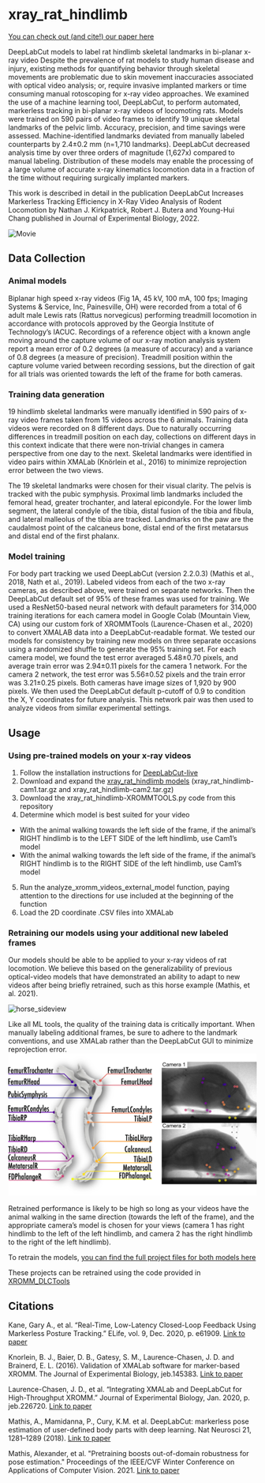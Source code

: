# xray_rat_hindlimb
[You can check out (and cite!) our paper here](https://www.google.com)

DeepLabCut models to label rat hindlimb skeletal landmarks in bi-planar x-ray video
Despite the prevalence of rat models to study human disease and injury, existing methods for quantifying behavior through skeletal movements are problematic due to skin movement inaccuracies associated with optical video analysis; or, require invasive implanted markers or time consuming manual rotoscoping for x-ray video approaches. We examined the use of a machine learning tool, DeepLabCut, to perform automated, markerless tracking in bi-planar x-ray videos of locomoting rats. Models were trained on 590 pairs of video frames to identify 19 unique skeletal landmarks of the pelvic limb. Accuracy, precision, and time savings were assessed. Machine-identified landmarks deviated from manually labeled counterparts by 2.4±0.2 mm (n=1,710 landmarks). DeepLabCut decreased analysis time by over three orders of magnitude (1,627x) compared to manual labeling. Distribution of these models may enable the processing of a large volume of accurate x-ray kinematics locomotion data in a fraction of the time without requiring surgically implanted markers.

This work is described in detail in the publication DeepLabCut Increases Markerless Tracking Efficiency in X-Ray Video Analysis of Rodent Locomotion by Nathan J. Kirkpatrick, Robert J. Butera and Young-Hui Chang published in Journal of Experimental Biology, 2022.

![Movie](/assets/images/Kirkpatrick_Butera_Chang_2022_Movie_1.gif)

## Data Collection
### Animal models
Biplanar high speed x-ray videos (Fig 1A, 45 kV, 100 mA, 100 fps; Imaging Systems & Service, Inc, Painesville, OH) were recorded from a total of 6 adult male Lewis rats (Rattus norvegicus) performing treadmill locomotion in accordance with protocols approved by the Georgia Institute of Technology’s IACUC. Recordings of a reference object with a known angle moving around the capture volume of our x-ray motion analysis system report a mean error of 0.2 degrees (a measure of accuracy) and a variance of 0.8 degrees (a measure of precision). Treadmill position within the capture volume varied between recording sessions, but the direction of gait for all trials was oriented towards the left of the frame for both cameras.

### Training data generation
19 hindlimb skeletal landmarks were manually identified in 590 pairs of x-ray video frames taken from 15 videos across the 6 animals. Training data videos were recorded on 8 different days. Due to naturally occurring differences in treadmill position on each day, collections on different days in this context indicate that there were non-trivial changes in camera perspective from one day to the next. Skeletal landmarks were identified in video pairs within XMALab (Knörlein et al., 2016) to minimize reprojection error between the two views. 

The 19 skeletal landmarks were chosen for their visual clarity. The pelvis is tracked with the pubic symphysis. Proximal limb landmarks included the femoral head, greater trochanter, and lateral epicondyle. For the lower limb segment, the lateral condyle of the tibia, distal fusion of the tibia and fibula, and lateral malleolus of the tibia are tracked. Landmarks on the paw are the caudalmost point of the calcaneus bone, distal end of the first metatarsus and distal end of the first phalanx.

### Model training
For body part tracking we used DeepLabCut (version 2.2.0.3) (Mathis et al., 2018, Nath et al., 2019). Labeled videos from each of the two x-ray cameras, as described above, were trained on separate networks. Then the DeepLabCut default set of 95% of these frames was used for training. We used a ResNet50-based neural network with default parameters for 314,000 training iterations for each camera model in Google Colab (Mountain View, CA) using our custom fork of XROMMTools (Laurence-Chasen et al., 2020) to convert XMALAB data into a DeepLabCut-readable format. 
We tested our models for consistency by training new models on three separate occasions using a randomized shuffle to generate the 95% training set. For each camera model, we found the test error averaged 5.48±0.70 pixels, and average train error was 2.94±0.11 pixels for the camera 1 network. For the camera 2 network, the test error was 5.56±0.52 pixels and the train error was 3.21±0.25 pixels. Both cameras have image sizes of 1,920 by 900 pixels. We then used the DeepLabCut default p-cutoff of 0.9 to condition the X, Y coordinates for future analysis. This network pair was then used to analyze videos from similar experimental settings. 

## Usage
### Using pre-trained models on your x-ray videos
1. Follow the installation instructions for [DeepLabCut-live](https://github.com/DeepLabCut/DeepLabCut-live)
2. Download and expand the [xray_rat_hindlimb models](https://www.dropbox.com/sh/qqc26lmu1mmaqt8/AAAuaZzn2nA5FPhwN4N3KsmWa?dl=0) (xray_rat_hindlimb-cam1.tar.gz and xray_rat_hindlimb-cam2.tar.gz)
3. Download the xray_rat_hindlimb-XROMMTOOLS.py code from this repository
4. Determine which model is best suited for your video
- With the animal walking towards the left side of the frame, if the animal’s RIGHT hindlimb is to the LEFT SIDE of the left hindlimb, use Cam1’s model
- With the animal walking towards the left side of the frame, if the animal’s RIGHT hindlimb is to the RIGHT SIDE of the left hindlimb, use Cam1’s model
5. Run the analyze_xromm_videos_external_model function, paying attention to the directions for use included at the beginning of the function 
6. Load the 2D coordinate .CSV files into XMALab

### Retraining our models using your additional new labeled frames
Our models should be able to be applied to your x-ray videos of rat locomotion. We believe this based on the generalizability of previous optical-video models that have demonstrated an ability to adapt to new videos after being briefly retrained, such as this horse example (Mathis, et al. 2021). 

![horse_sideview](https://images.squarespace-cdn.com/content/v1/57f6d51c9f74566f55ecf271/1589336895097-Q0O32XYRVOHP8SDM0I2G/ezgif.com-video-to-gif%2B%282%29.gif?format=750w)

Like all ML tools, the quality of the training data is critically important. When manually labeling additional frames, be sure to adhere to the landmark conventions, and use XMALab rather than the DeepLabCut GUI to minimize reprojection error. ![Marker Locations](/assets/images/Marker_Locations.png)

Retrained performance is likely to be high so long as your videos have the animal walking in the same direction (towards the left of the frame), and the appropriate camera’s model is chosen for your views (camera 1 has right hindlimb to the left of the left hindlimb, and camera 2 has the right hindlimb to the right of the left hindlimb).

To retrain the models, [you can find the full project files for both models here](https://www.dropbox.com/sh/qqc26lmu1mmaqt8/AAAuaZzn2nA5FPhwN4N3KsmWa?dl=0)

These projects can be retrained using the code provided in [XROMM_DLCTools](https://github.com/jdlaurence/XROMM_DLCTools)

## Citations
Kane, Gary A., et al. “Real-Time, Low-Latency Closed-Loop Feedback Using Markerless Posture Tracking.” ELife, vol. 9, Dec. 2020, p. e61909. [Link to paper](https://doi.org/10.7554/eLife.61909)

Knorlein, B. J., Baier, D. B., Gatesy, S. M., Laurence-Chasen, J. D. and Brainerd, E. L. (2016). Validation of XMALab software for marker-based XROMM. The Journal of Experimental Biology, jeb.145383. [Link to paper](https://journals.biologists.com/jeb/article/219/23/3701/16639/Validation-of-XMALab-software-for-marker-based)

Laurence-Chasen, J. D., et al. “Integrating XMALab and DeepLabCut for High-Throughput XROMM.” Journal of Experimental Biology, Jan. 2020, p. jeb.226720. [Link to paper](https://doi.org/10.1242/jeb.226720)

Mathis, A., Mamidanna, P., Cury, K.M. et al. DeepLabCut: markerless pose estimation of user-defined body parts with deep learning. Nat Neurosci 21, 1281–1289 (2018). [Link to paper](https://doi.org/10.1038/s41593-018-0209-y)

Mathis, Alexander, et al. "Pretraining boosts out-of-domain robustness for pose estimation." Proceedings of the IEEE/CVF Winter Conference on Applications of Computer Vision. 2021. [Link to paper](https://openaccess.thecvf.com/content/WACV2021/html/Mathis_Pretraining_Boosts_Out-of-Domain_Robustness_for_Pose_Estimation_WACV_2021_paper.html)
